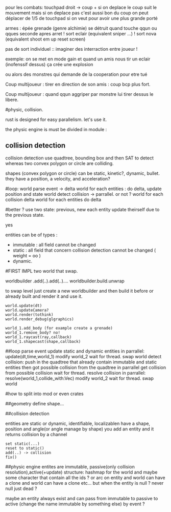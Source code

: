 pour les combats:
	touchpad droit -> coup + si on deplace le coup suit le mouvement 
		mais si on deplace pas c'est aussi bon
		du coup on peut déplacer de 1/5 de touchpad si on veut pour avoir
		une plus grande porté

armes :
	épée
	grenade (genre alchimie) se détruit quand touche qqun ou qques seconde apres arret 
!	sort eclair (equivalent sniper ...)
!	sort nova (equivalent shoot em up reset screen)

pas de sort individuel :: imaginer des interraction entre joueur !

exemple: on se met en mode gain et quand un amis nous tir un eclair (inofenssif dessus) ça crée une explosion

ou alors des monstres qui demande de la cooperation pour etre tué

Coup multijoueur : tirer en direction de son amis : coup bcp plus fort.

Coup multijoueur : quand qqun aggriper par monstre lui tirer dessus le libere.

#physic, collision.

rust is designed for easy parallelism. let's use it.

the physic engine is must be divided in module :
## collision detection
collision detection use quadtree, bounding box and then SAT to detect whereas two convex polygon or circle are colliding.

shapes (convex polygon or circle) can be static, kinetic?, dynamic, bullet.
they have a position, a velocity, and acceleration?

#loop:
world parse event -> delta
world for each entities : do delta, update position and state
world detect collision -> parrallel. or not ?
world for each collision delta
world for each entities do delta

#better ?
use two state: previous, new 
each entity update theirself due to the previous state.

yes

entities can be of types :
* immutable : all field cannot be changed 
* static : all field that concern collision detection cannot be changed ( weight = oo )
* dynamic.

#FIRST IMPL 
two world that swap.

worldbuilder .add(..).add(..)....
worldbuilder.build.unwrap

to swap level just create a new worldbuilder and then build it before or already built and render it and use it.

	world.update(dt)
	world.updateCamera?
	world.render(tothink)
	world.render_debug(glgraphics)

	world_1.add_body (for example create a grenade)
	world_1.remove_body? no!
	world_1.raycast(ray,callback)
	world_1.shapecast(shape,callback)

##loop
parse event
update static and dynamic entities in parrallel:
	update(dt,time,world_1) modify world_2
wait for thread.
swap world
detect collision:
	push in the quadtree that already contain immutable and static entities
	then got possible collision from the quadtree
	in parrallel get collision from possible collision 
wait for thread.
resolve collision in parrallel:
	resolve(world_1,collide_with:Vec<entity>) modify world_2
wait for thread.
swap world

#how to split into mod or even crates

##geometry
define shape...

##collision detection

entities are static or dynamic, identifiable, localizablen have a shape, position and angle(or angle manage by shape)
you add an entity and it returns collision by a channel

	set static(...)
	reset to static()
	add(..) -> collision
	fix()



##physic engine 
entites are immutable, passive(only collision resolution),active(+update)
structure:
hashmap for the world
and maybe some character that contain all the ids ?
or arc on entity and world can have a clone and world can have a clone etc... but when the entity is null ? never null just dead ?

maybe an entity always exist and can pass from immutable to passive to active (change the name immutable by something else) by event ?




